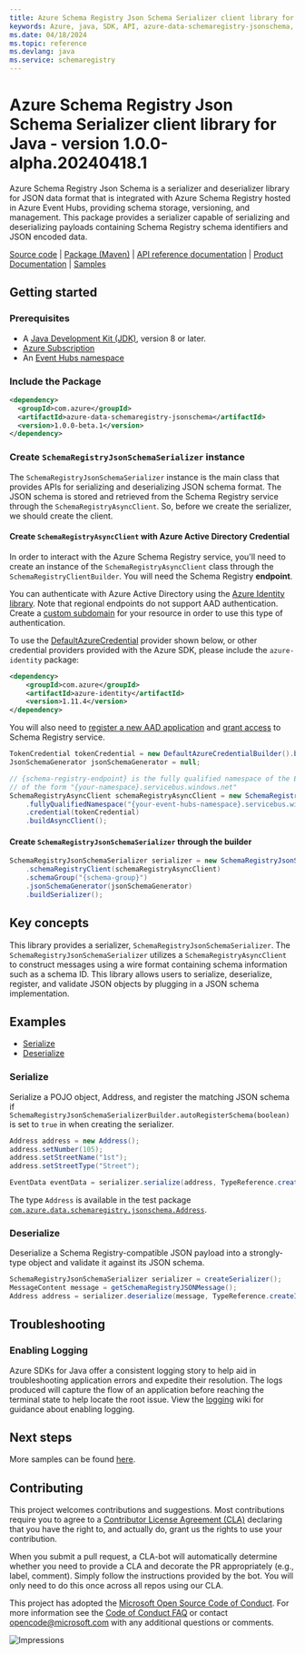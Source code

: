 ```yaml
---
title: Azure Schema Registry Json Schema Serializer client library for Java
keywords: Azure, java, SDK, API, azure-data-schemaregistry-jsonschema, schemaregistry
ms.date: 04/18/2024
ms.topic: reference
ms.devlang: java
ms.service: schemaregistry
---
```

# Azure Schema Registry Json Schema Serializer client library for Java - version 1.0.0-alpha.20240418.1 


Azure Schema Registry Json Schema is a serializer and deserializer library for JSON data format that is integrated with
Azure Schema Registry hosted in Azure Event Hubs, providing schema storage, versioning, and management. This package
provides a serializer capable of serializing and deserializing payloads containing Schema Registry schema
identifiers and JSON encoded data.

[Source code][source_code] | [Package (Maven)][package_maven] | [API reference documentation][api_reference_doc] | [Product Documentation][product_documentation] | [Samples][sample_readme]

## Getting started

### Prerequisites

- A [Java Development Kit (JDK)][jdk_link], version 8 or later.
- [Azure Subscription][azure_subscription]
- An [Event Hubs namespace][event_hubs_namespace]

### Include the Package

[//]: # ({x-version-update-start;com.azure:azure-data-schemaregistry-jsonschema;current})
```xml
<dependency>
  <groupId>com.azure</groupId>
  <artifactId>azure-data-schemaregistry-jsonschema</artifactId>
  <version>1.0.0-beta.1</version>
</dependency>
```
[//]: # ({x-version-update-end})

### Create `SchemaRegistryJsonSchemaSerializer` instance

The `SchemaRegistryJsonSchemaSerializer` instance is the main class that provides APIs for serializing and
deserializing JSON schema format. The JSON schema is stored and retrieved from the Schema Registry service
through the `SchemaRegistryAsyncClient`. So, before we create the serializer, we should create the client.

#### Create `SchemaRegistryAsyncClient` with Azure Active Directory Credential

In order to interact with the Azure Schema Registry service, you'll need to create an instance of the
`SchemaRegistryAsyncClient` class through the `SchemaRegistryClientBuilder`. You will need the Schema Registry **endpoint**.

You can authenticate with Azure Active Directory using the [Azure Identity library][azure_identity]. Note that regional
endpoints do not support AAD authentication. Create a [custom subdomain][custom_subdomain] for your resource in order to
use this type of authentication.

To use the [DefaultAzureCredential][DefaultAzureCredential] provider shown below, or other credential providers provided
with the Azure SDK, please include the `azure-identity` package:

[//]: # ({x-version-update-start;com.azure:azure-identity;dependency})
```xml
<dependency>
    <groupId>com.azure</groupId>
    <artifactId>azure-identity</artifactId>
    <version>1.11.4</version>
</dependency>
```

You will also need to [register a new AAD application][register_aad_app] and [grant access][aad_grant_access] to
 Schema Registry service.

```java readme-sample-createSchemaRegistryAsyncClient
TokenCredential tokenCredential = new DefaultAzureCredentialBuilder().build();
JsonSchemaGenerator jsonSchemaGenerator = null;

// {schema-registry-endpoint} is the fully qualified namespace of the Event Hubs instance. It is usually
// of the form "{your-namespace}.servicebus.windows.net"
SchemaRegistryAsyncClient schemaRegistryAsyncClient = new SchemaRegistryClientBuilder()
    .fullyQualifiedNamespace("{your-event-hubs-namespace}.servicebus.windows.net")
    .credential(tokenCredential)
    .buildAsyncClient();
```

#### Create `SchemaRegistryJsonSchemaSerializer` through the builder

```java readme-sample-createSchemaRegistryJsonSchemaSerializer
SchemaRegistryJsonSchemaSerializer serializer = new SchemaRegistryJsonSchemaSerializerBuilder()
    .schemaRegistryClient(schemaRegistryAsyncClient)
    .schemaGroup("{schema-group}")
    .jsonSchemaGenerator(jsonSchemaGenerator)
    .buildSerializer();
```

## Key concepts

This library provides a serializer, `SchemaRegistryJsonSchemaSerializer`. The
`SchemaRegistryJsonSchemaSerializer` utilizes a `SchemaRegistryAsyncClient` to construct messages using a wire format
containing schema information such as a schema ID.  This library allows users to serialize, deserialize, register, and
validate JSON objects by plugging in a JSON schema implementation.

## Examples

* [Serialize](#serialize)
* [Deserialize](#deserialize)

### Serialize

Serialize a POJO object, Address, and register the matching JSON schema if 
`SchemaRegistryJsonSchemaSerializerBuilder.autoRegisterSchema(boolean)` is set to `true` in when creating the 
serializer.

```java readme-sample-serializeSample
Address address = new Address();
address.setNumber(105);
address.setStreetName("1st");
address.setStreetType("Street");

EventData eventData = serializer.serialize(address, TypeReference.createInstance(EventData.class));
```

The type `Address` is available in the test package
[`com.azure.data.schemaregistry.jsonschema.Address`][address_type].

### Deserialize

Deserialize a Schema Registry-compatible JSON payload into a strongly-type object and validate it against its JSON
schema.

```java readme-sample-deserializeSample
SchemaRegistryJsonSchemaSerializer serializer = createSerializer();
MessageContent message = getSchemaRegistryJSONMessage();
Address address = serializer.deserialize(message, TypeReference.createInstance(Address.class));
```

## Troubleshooting

### Enabling Logging

Azure SDKs for Java offer a consistent logging story to help aid in troubleshooting application errors and expedite
their resolution. The logs produced will capture the flow of an application before reaching the terminal state to help
locate the root issue. View the [logging][logging] wiki for guidance about enabling logging.

## Next steps

More samples can be found [here][samples].

## Contributing

This project welcomes contributions and suggestions. Most contributions require you to agree to a [Contributor License Agreement (CLA)][cla] declaring that you have the right to, and actually do, grant us the rights to use your contribution.

When you submit a pull request, a CLA-bot will automatically determine whether you need to provide a CLA and decorate the PR appropriately (e.g., label, comment). Simply follow the instructions provided by the bot. You will only need to do this once across all repos using our CLA.

This project has adopted the [Microsoft Open Source Code of Conduct][coc]. For more information see the [Code of Conduct FAQ][coc_faq] or contact [opencode@microsoft.com][coc_contact] with any additional questions or comments.

<!-- LINKS -->
[package_maven]: https://central.sonatype.com/artifact/com.azure/azure-data-schemaregistry-jsonschema 
[sample_readme]: https://github.com/Azure/azure-sdk-for-java/tree/main/sdk/schemaregistry/azure-data-schemaregistry-jsonschema/src/samples
[samples]: https://github.com/Azure/azure-sdk-for-java/blob/main/sdk/schemaregistry/azure-data-schemaregistry-jsonschema/src/samples/java/com/azure/data/schemaregistry/jsonschema
[address_type]: https://github.com/Azure/azure-sdk-for-java/blob/main/sdk/schemaregistry/azure-data-schemaregistry-jsonschema/src/test/java/com/azure/data/schemaregistry/jsonschema/Address.java
[source_code]: https://github.com/Azure/azure-sdk-for-java/blob/main/sdk/schemaregistry/azure-data-schemaregistry-jsonschema/src
[samples_code]: https://github.com/Azure/azure-sdk-for-java/blob/main/sdk/schemaregistry/azure-data-schemaregistry-jsonschema/src/samples/
[azure_subscription]: https://azure.microsoft.com/free/
[api_reference_doc]: https://aka.ms/schemaregistry
[azure_identity]: https://github.com/Azure/azure-sdk-for-java/tree/main/sdk/identity/azure-identity
[DefaultAzureCredential]: https://github.com/Azure/azure-sdk-for-java/blob/main/sdk/identity/azure-identity/README.md#defaultazurecredential
[event_hubs_namespace]: /azure/event-hubs/event-hubs-about
[jdk_link]: /java/azure/jdk/?view=azure-java-stable
[product_documentation]: https://aka.ms/schemaregistry
[custom_subdomain]: /azure/cognitive-services/authentication#create-a-resource-with-a-custom-subdomain
[register_aad_app]: /azure/cognitive-services/authentication#assign-a-role-to-a-service-principal
[aad_grant_access]: /azure/cognitive-services/authentication#assign-a-role-to-a-service-principal
[logging]: https://github.com/Azure/azure-sdk-for-java/wiki/Logging-with-Azure-SDK#use-logback-logging-framework-in-a-spring-boot-application
[cla]: https://cla.microsoft.com
[coc]: https://opensource.microsoft.com/codeofconduct/
[coc_faq]: https://opensource.microsoft.com/codeofconduct/faq/
[coc_contact]: mailto:opencode@microsoft.com

![Impressions](https://azure-sdk-impressions.azurewebsites.net/api/impressions/azure-sdk-for-java%2Fsdk%2Fschemaregistry%2Fazure-data-schemaregistry-jsonschema%2FREADME.png)

